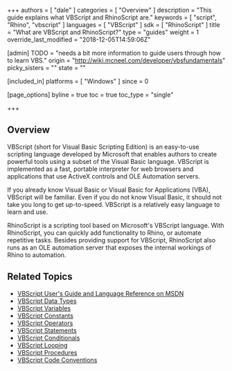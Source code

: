 +++
authors = [ "dale" ]
categories = [ "Overview" ]
description = "This guide explains what VBScript and RhinoScript are."
keywords = [ "script", "Rhino", "vbscript" ]
languages = [ "VBScript" ]
sdk = [ "RhinoScript" ]
title = "What are VBScript and RhinoScript?"
type = "guides"
weight = 1
override_last_modified = "2018-12-05T14:59:06Z"

[admin]
TODO = "needs a bit more information to guide users through how to learn VBS."
origin = "http://wiki.mcneel.com/developer/vbsfundamentals"
picky_sisters = ""
state = ""

[included_in]
platforms = [ "Windows" ]
since = 0

[page_options]
byline = true
toc = true
toc_type = "single"

+++

 
## Overview

VBScript (short for Visual Basic Scripting Edition) is an easy-to-use scripting language developed by Microsoft that enables authors to create powerful tools using a subset of the Visual Basic language. VBScript is implemented as a fast, portable interpreter for web browsers and applications that use ActiveX controls and OLE Automation servers.

If you already know Visual Basic or Visual Basic for Applications (VBA), VBScript will be familiar. Even if you do not know Visual Basic, it should not take you long to get up-to-speed. VBScript is a relatively easy language to learn and use.

RhinoScript is a scripting tool based on Microsoft's VBScript language. With RhinoScript, you can quickly add functionality to Rhino, or automate repetitive tasks.  Besides providing support for VBScript, RhinoScript also runs as an OLE automation server that exposes the internal workings of Rhino to automation.

## Related Topics

- [VBScript User's Guide and Language Reference on MSDN](http://msdn.microsoft.com/en-us/library/t0aew7h6(VS.85).aspx)
- [VBScript Data Types](/guides/rhinoscript/vbscript-datatypes)
- [VBScript Variables](/guides/rhinoscript/vbscript-variables)
- [VBScript Constants](/guides/rhinoscript/vbscript-constants)
- [VBScript Operators](/guides/rhinoscript/vbscript-operators)
- [VBScript Statements](/guides/rhinoscript/vbscript-statements)
- [VBScript Conditionals](/guides/rhinoscript/vbscript-conditionals)
- [VBScript Looping](/guides/rhinoscript/vbscript-looping)
- [VBScript Procedures](/guides/rhinoscript/vbscript-procedures)
- [VBScript Code Conventions](/guides/rhinoscript/vbscript-code-conventions)
